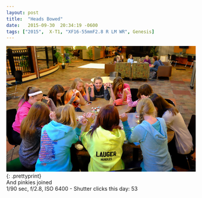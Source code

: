 ```yaml
---
layout: post
title:  "Heads Bowed"
date:   2015-09-30  20:34:19 -0600
tags: ["2015",  X-T1, "XF16-55mmF2.8 R LM WR", Genesis]
---
```

![:title](/images/2015/2015_0930_DSCF1711.jpg)
{: .prettyprint}  
And pinkies joined  
1/90 sec, f/2.8, ISO 6400 - Shutter clicks this day: 53